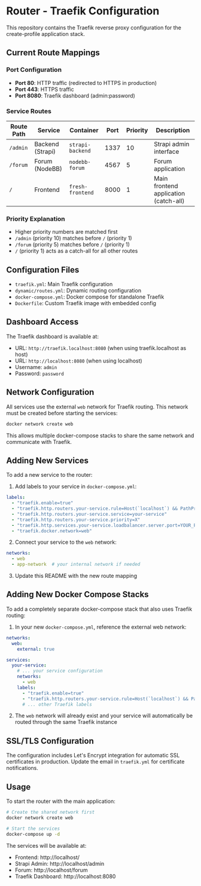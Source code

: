 # Router - Traefik Configuration

This repository contains the Traefik reverse proxy configuration for the create-profile application stack.

## Current Route Mappings

### Port Configuration
- **Port 80**: HTTP traffic (redirected to HTTPS in production)
- **Port 443**: HTTPS traffic
- **Port 8080**: Traefik dashboard (admin:password)

### Service Routes

| Route Path | Service | Container | Port | Priority | Description |
|------------|---------|-----------|------|----------|-------------|
| `/admin` | Backend (Strapi) | `strapi-backend` | 1337 | 10 | Strapi admin interface |
| `/forum` | Forum (NodeBB) | `nodebb-forum` | 4567 | 5 | Forum application |
| `/` | Frontend | `fresh-frontend` | 8000 | 1 | Main frontend application (catch-all) |

### Priority Explanation
- Higher priority numbers are matched first
- `/admin` (priority 10) matches before `/` (priority 1)
- `/forum` (priority 5) matches before `/` (priority 1)
- `/` (priority 1) acts as a catch-all for all other routes

## Configuration Files

- `traefik.yml`: Main Traefik configuration
- `dynamic/routes.yml`: Dynamic routing configuration
- `docker-compose.yml`: Docker compose for standalone Traefik
- `Dockerfile`: Custom Traefik image with embedded config

## Dashboard Access

The Traefik dashboard is available at:
- URL: `http://traefik.localhost:8080` (when using traefik.localhost as host)
- URL: `http://localhost:8080` (when using localhost)
- Username: `admin`
- Password: `password`

## Network Configuration

All services use the external `web` network for Traefik routing. This network must be created before starting the services:

```bash
docker network create web
```

This allows multiple docker-compose stacks to share the same network and communicate with Traefik.

## Adding New Services

To add a new service to the router:

1. Add labels to your service in `docker-compose.yml`:
```yaml
labels:
  - "traefik.enable=true"
  - "traefik.http.routers.your-service.rule=Host(`localhost`) && PathPrefix(`/your-path`)"
  - "traefik.http.routers.your-service.service=your-service"
  - "traefik.http.routers.your-service.priority=X"
  - "traefik.http.services.your-service.loadbalancer.server.port=YOUR_PORT"
  - "traefik.docker.network=web"
```

2. Connect your service to the `web` network:
```yaml
networks:
  - web
  - app-network  # your internal network if needed
```

3. Update this README with the new route mapping

## Adding New Docker Compose Stacks

To add a completely separate docker-compose stack that also uses Traefik routing:

1. In your new `docker-compose.yml`, reference the external web network:
```yaml
networks:
  web:
    external: true

services:
  your-service:
    # ... your service configuration
    networks:
      - web
    labels:
      - "traefik.enable=true"
      - "traefik.http.routers.your-service.rule=Host(`localhost`) && PathPrefix(`/your-path`)"
      # ... other Traefik labels
```

2. The `web` network will already exist and your service will automatically be routed through the same Traefik instance

## SSL/TLS Configuration

The configuration includes Let's Encrypt integration for automatic SSL certificates in production. Update the email in `traefik.yml` for certificate notifications.

## Usage

To start the router with the main application:
```bash
# Create the shared network first
docker network create web

# Start the services
docker-compose up -d
```

The services will be available at:
- Frontend: http://localhost/
- Strapi Admin: http://localhost/admin
- Forum: http://localhost/forum
- Traefik Dashboard: http://localhost:8080